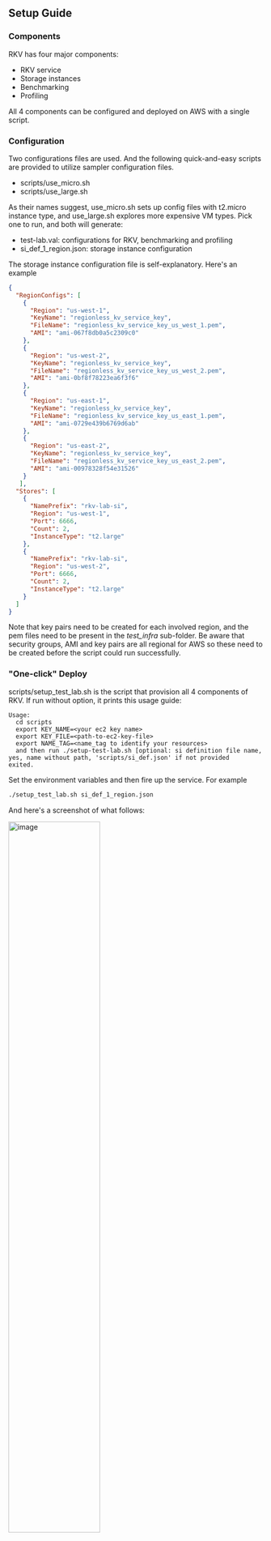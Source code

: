 ## Setup Guide

### Components
RKV has four major components: 

- RKV service
- Storage instances
- Benchmarking
- Profiling 

All 4 components can be configured and deployed on AWS with a single script.

### Configuration
Two configurations files are used. And the following quick-and-easy scripts are provided to utilize sampler configuration files.

- scripts/use_micro.sh
- scripts/use_large.sh

As their names suggest, use_micro.sh sets up config files with t2.micro instance type, and use_large.sh explores more expensive VM types. Pick one to run, and both will generate:
 
- test-lab.val: configurations for RKV, benchmarking and profiling
- si_def_1_region.json: storage instance configuration

The storage instance configuration file is self-explanatory. Here's an example

```json
{
  "RegionConfigs": [
    {
      "Region": "us-west-1",
      "KeyName": "regionless_kv_service_key",
      "FileName": "regionless_kv_service_key_us_west_1.pem",
      "AMI": "ami-067f8db0a5c2309c0"
    },
    {
      "Region": "us-west-2",
      "KeyName": "regionless_kv_service_key",
      "FileName": "regionless_kv_service_key_us_west_2.pem",
      "AMI": "ami-0bf8f78223ea6f3f6"
    },
    {
      "Region": "us-east-1",
      "KeyName": "regionless_kv_service_key",
      "FileName": "regionless_kv_service_key_us_east_1.pem",
      "AMI": "ami-0729e439b6769d6ab"
    },
    {
      "Region": "us-east-2",
      "KeyName": "regionless_kv_service_key",
      "FileName": "regionless_kv_service_key_us_east_2.pem",
      "AMI": "ami-00978328f54e31526"
    }
   ],
  "Stores": [
    {
      "NamePrefix": "rkv-lab-si",
      "Region": "us-west-1",
      "Port": 6666,
      "Count": 2,
      "InstanceType": "t2.large"
    },
    {
      "NamePrefix": "rkv-lab-si",
      "Region": "us-west-2",
      "Port": 6666,
      "Count": 2,
      "InstanceType": "t2.large"
    }
  ]
}
```
Note that key pairs need to be created for each involved region, and the pem files need to be present in the *test_infra* sub-folder. Be aware that security groups, AMI and key pairs are all regional for AWS so these need to be created before the script could run successfully.

### "One-click" Deploy

scripts/setup_test_lab.sh is the script that provision all 4 components of RKV. If run without option, it prints this usage guide:

```
Usage:
  cd scripts
  export KEY_NAME=<your ec2 key name>
  export KEY_FILE=<path-to-ec2-key-file>
  export NAME_TAG=<name_tag to identify your resources>
  and then run ./setup-test-lab.sh [optional: si definition file name, yes, name without path, 'scripts/si_def.json' if not provided
exited.
```

Set the environment variables and then fire up the service. For example
```bash
./setup_test_lab.sh si_def_1_region.json
```

And here's a screenshot of what follows:

<img width="60%" alt="image" src="https://user-images.githubusercontent.com/252020/182261678-666513c1-ce0e-40c1-8d37-7fe9a5d15c26.png">

Once the script is done, RKV will be up running and a quick YCSB test will be attempted. 

### Utilities

For easy debugging, a few short scripts are provided to access various hosts:

```
log_into_ycsb.sh
log_into_rkv.sh
log_into_a_si.sh
connect_to_a_si.sh
```
